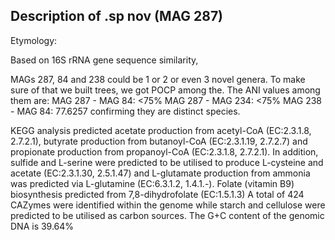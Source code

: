 ## Description of .sp nov (MAG 287) 

Etymology: 


Based on 16S rRNA gene sequence similarity, 


MAGs 287, 84 and 238 could be 1 or 2 or even 3 novel genera. 
To make sure of that we built trees, we got POCP among the. 
The ANI values among them are: 
MAG 287 - MAG 84: <75%
MAG 287 - MAG 234: <75%
MAG 238 - MAG 84:	77.6257
confirming they are distinct species. 



KEGG analysis predicted
acetate production from acetyl-CoA (EC:2.3.1.8, 2.7.2.1),
butyrate production from butanoyl-CoA (EC:2.3.1.19, 2.7.2.7)
and propionate production from propanoyl-CoA (EC:2.3.1.8, 2.7.2.1).
In addition,
sulfide and L-serine were predicted to be utilised to produce L-cysteine and acetate (EC:2.3.1.30, 2.5.1.47)
and L-glutamate production from ammonia was predicted via L-glutamine (EC:6.3.1.2, 1.4.1.-).
Folate (vitamin B9) biosynthesis predicted from 7,8-dihydrofolate (EC:1.5.1.3)
A total of 424 CAZymes were identified within the genome while 
starch and cellulose
were predicted to be utilised as carbon sources.
The G+C content of the genomic DNA is 39.64%
